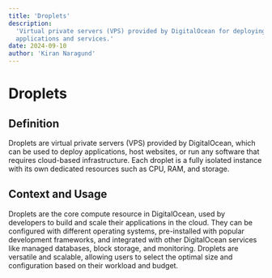 ```yaml
---
title: 'Droplets'
description:
  'Virtual private servers (VPS) provided by DigitalOcean for deploying
  applications and services.'
date: 2024-09-10
author: 'Kiran Naragund'
---
```


# Droplets

## Definition

Droplets are virtual private servers (VPS) provided by DigitalOcean, which can
be used to deploy applications, host websites, or run any software that requires
cloud-based infrastructure. Each droplet is a fully isolated instance with its
own dedicated resources such as CPU, RAM, and storage.

## Context and Usage

Droplets are the core compute resource in DigitalOcean, used by developers to
build and scale their applications in the cloud. They can be configured with
different operating systems, pre-installed with popular development frameworks,
and integrated with other DigitalOcean services like managed databases, block
storage, and monitoring. Droplets are versatile and scalable, allowing users to
select the optimal size and configuration based on their workload and budget.
